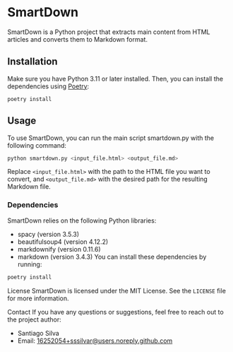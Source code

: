 # SmartDown

SmartDown is a Python project that extracts main content from HTML articles and converts them to Markdown format.

## Installation

Make sure you have Python 3.11 or later installed. Then, you can install the dependencies using [Poetry](https://python-poetry.org/):

```shell
poetry install
```

## Usage
To use SmartDown, you can run the main script smartdown.py with the following command:

```bash
python smartdown.py <input_file.html> <output_file.md>
```

Replace `<input_file.html>` with the path to the HTML file you want to convert, and `<output_file.md>` with the desired path for the resulting Markdown file.

### Dependencies
SmartDown relies on the following Python libraries:

* spacy (version 3.5.3)
* beautifulsoup4 (version 4.12.2)
* markdownify (version 0.11.6)
* markdown (version 3.4.3)
You can install these dependencies by running:

```bash
poetry install
```
License
SmartDown is licensed under the MIT License. See the `LICENSE` file for more information.

Contact
If you have any questions or suggestions, feel free to reach out to the project author:

* Santiago Silva
* Email: 16252054+sssilvar@users.noreply.github.com
